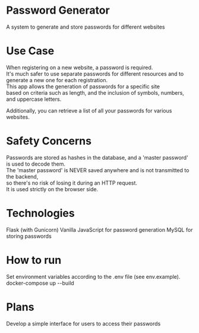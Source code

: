 # Password Generator

A system to generate and store passwords for different websites

# Use Case

When registering on a new website, a password is required.   
It's much safer to use separate passwords for different resources and to generate a new one for each registration.   
This app allows the generation of passwords for a specific site   
based on criteria such as length, and the inclusion of symbols, numbers, and uppercase letters.

Additionally, you can retrieve a list of all your passwords for various websites.

# Safety Concerns

Passwords are stored as hashes in the database, and a 'master password' is used to decode them.  
The 'master password' is NEVER saved anywhere and is not transmitted to the backend,   
so there's no risk of losing it during an HTTP request.   
It is used strictly on the browser side.

# Technologies

Flask (with Gunicorn)
Vanilla JavaScript for password generation
MySQL for storing passwords

# How to run

Set environment variables according to the .env file (see env.example).
docker-compose up --build

# Plans

Develop a simple interface for users to access their passwords